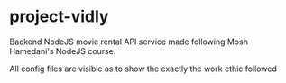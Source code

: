 # project-vidly
Backend NodeJS movie rental API service made following Mosh Hamedani's NodeJS course.

All config files are visible as to show the exactly the work ethic followed
